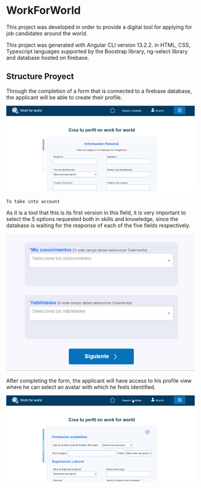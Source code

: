 # WorkForWorld

This project was developed in order to provide a digital tool for applying for job candidates around the world.

This project was generated with Angular CLI version 13.2.2. in HTML, CSS, Typescript languages ​​supported by the Boostrap library, ng-select library and database hosted on firebase.


## Structure Proyect

Through the completion of a form that is connected to a firebase database, the applicant will be able to create their profile.


![alt text](https://github.com//Nataliasita/workforworld/raw/main/src/assets/images/view.gif "Form register")


`To take into account`

As it is a tool that this is its first version in this field, it is very important to select the 5 options requested both in skills and knowledge, since the database is waiting for the response of each of the five fields respectively.


![alt text](https://github.com//Nataliasita/workforworld/raw/main/src/assets/images/warning.png "add skills and knowledge")


After completing the form, the applicant will have access to his profile view where he can select an avatar with which he feels identified.


![alt text](https://github.com//Nataliasita/workforworld/raw/main/src/assets/images/viewprofile.gif "add skills and knowledge")
